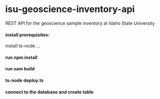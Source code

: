 # isu-geoscience-inventory-api

REST API for the geoscience sample inventory at Idaho State University

#### install prerequisites:

install ts-node
...

#### run npm install

#### run sam build

#### ts-node deploy.ts

#### connect to the database and create table
